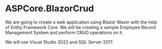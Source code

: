 # ASPCore.BlazorCrud

We are going to create a web application using Blazor Wasm with the help of Entity Framework Core. We will be creating a sample Employee Record Management System and perform CRUD operations on it.

We will use Visual Studio 2022 and SQL Server 2017.




